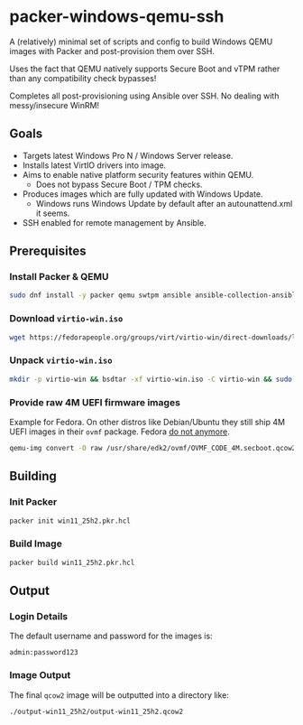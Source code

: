 # packer-windows-qemu-ssh

A (relatively) minimal set of scripts and config to build Windows QEMU images with Packer and post-provision them over SSH.

Uses the fact that QEMU natively supports Secure Boot and vTPM rather than any compatibility check bypasses!

Completes all post-provisioning using Ansible over SSH. No dealing with messy/insecure WinRM!

## Goals
* Targets latest Windows Pro N / Windows Server release.
* Installs latest VirtIO drivers into image.
* Aims to enable native platform security features within QEMU.
  * Does not bypass Secure Boot / TPM checks.
* Produces images which are fully updated with Windows Update.
  * Windows runs Windows Update by default after an autounattend.xml it seems.
* SSH enabled for remote management by Ansible.

## Prerequisites
### Install Packer & QEMU
```sh
sudo dnf install -y packer qemu swtpm ansible ansible-collection-ansible-windows
```

### Download `virtio-win.iso`
```sh
wget https://fedorapeople.org/groups/virt/virtio-win/direct-downloads/latest-virtio/virtio-win.iso
```

### Unpack `virtio-win.iso`
```sh
mkdir -p virtio-win && bsdtar -xf virtio-win.iso -C virtio-win && sudo find virtio-win/ -type d -exec chmod u+rwx {} \;
```

### Provide raw 4M UEFI firmware images
Example for Fedora. On other distros like Debian/Ubuntu they still ship 4M UEFI images in their `ovmf` package. Fedora [do not anymore](https://src.fedoraproject.org/rpms/edk2/c/f9b85f6c52251927a52b61b9f814343aed66f711?branch=rawhide).
```sh
qemu-img convert -O raw /usr/share/edk2/ovmf/OVMF_CODE_4M.secboot.qcow2 OVMF_CODE_4M.secboot.fd && qemu-img convert -O raw /usr/share/edk2/ovmf/OVMF_VARS_4M.secboot.qcow2 OVMF_VARS_4M.secboot.fd
```

## Building

### Init Packer
```sh
packer init win11_25h2.pkr.hcl
```

### Build Image
```sh
packer build win11_25h2.pkr.hcl
```

## Output

### Login Details
The default username and password for the images is:

```text
admin:password123
```

### Image Output
The final `qcow2` image will be outputted into a directory like:
```text
./output-win11_25h2/output-win11_25h2.qcow2
```
